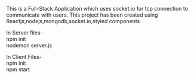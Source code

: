 This is a Full-Stack Application which uses socket.io for tcp connection to communicate with users. This project has been created using Reactjs,nodejs,mongodb,socket.io,styled components

In Server files- <br>
npm init<br>
nodemon server.js<br>

In Client Files-<br>
npm init<br>
npm start<br>
